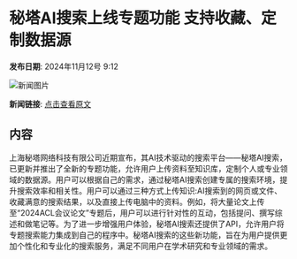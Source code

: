 # 秘塔AI搜索上线专题功能 支持收藏、定制数据源

**发布日期**: 2024年11月12号 9:12

![新闻图片](https://upload.chinaz.com/2024/1112/6386699945843736147598255.png)

**新闻链接**: [点击查看原文](https://www.aibase.com/zh/news/13145)

## 内容

上海秘塔网络科技有限公司近期宣布，其AI技术驱动的搜索平台——秘塔AI搜索，已更新并推出了全新的专题功能，允许用户上传资料至知识库，定制个人或专业领域的数据源。用户可以根据自己的需求，通过秘塔AI搜索创建专属的搜索环境，提升搜索效率和相关性。用户可以通过三种方式上传知识:AI搜索到的网页或文件、收藏满意的搜索结果，以及直接上传电脑中的资料。例如，将大量论文上传至“2024ACL会议论文”专题后，用户可以进行针对性的互动，包括提问、撰写综述和做笔记等。为了进一步增强用户体验，秘塔AI搜索还提供了API，允许用户将专题搜索能力集成到自己的程序中。秘塔AI搜索的这些新功能，旨在为用户提供更加个性化和专业化的搜索服务，满足不同用户在学术研究和专业领域的需求。
